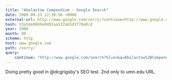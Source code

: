```yaml
---
title: "Abalastow Compendium - Google Search"
date: 2008-09-23 22:30:56 +0000
external-url: http://www.google.com/sorry/?continue=http://www.google.com/search%3Fhl%3Den%26q%3DAbalastow%252BCompendium%26btnG%3DSearch
hash: 33a5de8849e8492aa532ab5d3778a0cd
year: 2008
month: 09
scheme: http
host: www.google.com
path: /sorry/
query:
    continue: "http://www.google.com/search?hl=en&q=Abalastow%2BCompendium&btnG=Search"
---
```


Doing pretty good in @dcgrigsby's SEO test. 2nd only to umn.edu URL.
